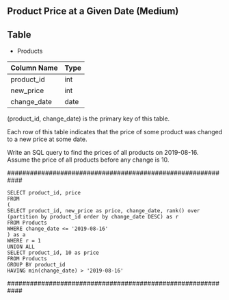 ## Product Price at a Given Date (Medium)

## Table
* Products

| Column Name   | Type    |
---- | ---
| product_id    | int     |
| new_price     | int     |
| change_date   | date    |

(product_id, change_date) is the primary key of this table.

Each row of this table indicates that the price of some product was changed to a new price at some date.

Write an SQL query to find the prices of all products on 2019-08-16. Assume the price of all products before any change is 10.

############################################################
```
SELECT product_id, price
FROM
(
SELECT product_id, new_price as price, change_date, rank() over (partition by product_id order by change_date DESC) as r
FROM Products
WHERE change_date <= '2019-08-16'
) as a
WHERE r = 1
UNION ALL
SELECT product_id, 10 as price
FROM Products
GROUP BY product_id
HAVING min(change_date) > '2019-08-16'
```
############################################################
